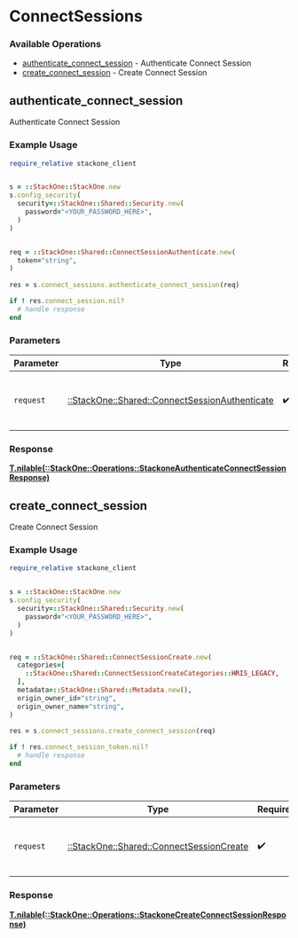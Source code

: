 # ConnectSessions


### Available Operations

* [authenticate_connect_session](#authenticate_connect_session) - Authenticate Connect Session
* [create_connect_session](#create_connect_session) - Create Connect Session

## authenticate_connect_session

Authenticate Connect Session

### Example Usage

```ruby
require_relative stackone_client


s = ::StackOne::StackOne.new
s.config_security(
  security=::StackOne::Shared::Security.new(
    password="<YOUR_PASSWORD_HERE>",
  )
)


req = ::StackOne::Shared::ConnectSessionAuthenticate.new(
  token="string",
)
    
res = s.connect_sessions.authenticate_connect_session(req)

if ! res.connect_session.nil?
  # handle response
end

```

### Parameters

| Parameter                                                                                           | Type                                                                                                | Required                                                                                            | Description                                                                                         |
| --------------------------------------------------------------------------------------------------- | --------------------------------------------------------------------------------------------------- | --------------------------------------------------------------------------------------------------- | --------------------------------------------------------------------------------------------------- |
| `request`                                                                                           | [::StackOne::Shared::ConnectSessionAuthenticate](../../models/shared/connectsessionauthenticate.md) | :heavy_check_mark:                                                                                  | The request object to use for the request.                                                          |


### Response

**[T.nilable(::StackOne::Operations::StackoneAuthenticateConnectSessionResponse)](../../models/operations/stackoneauthenticateconnectsessionresponse.md)**


## create_connect_session

Create Connect Session

### Example Usage

```ruby
require_relative stackone_client


s = ::StackOne::StackOne.new
s.config_security(
  security=::StackOne::Shared::Security.new(
    password="<YOUR_PASSWORD_HERE>",
  )
)


req = ::StackOne::Shared::ConnectSessionCreate.new(
  categories=[
    ::StackOne::Shared::ConnectSessionCreateCategories::HRIS_LEGACY,
  ],
  metadata=::StackOne::Shared::Metadata.new(),
  origin_owner_id="string",
  origin_owner_name="string",
)
    
res = s.connect_sessions.create_connect_session(req)

if ! res.connect_session_token.nil?
  # handle response
end

```

### Parameters

| Parameter                                                                               | Type                                                                                    | Required                                                                                | Description                                                                             |
| --------------------------------------------------------------------------------------- | --------------------------------------------------------------------------------------- | --------------------------------------------------------------------------------------- | --------------------------------------------------------------------------------------- |
| `request`                                                                               | [::StackOne::Shared::ConnectSessionCreate](../../models/shared/connectsessioncreate.md) | :heavy_check_mark:                                                                      | The request object to use for the request.                                              |


### Response

**[T.nilable(::StackOne::Operations::StackoneCreateConnectSessionResponse)](../../models/operations/stackonecreateconnectsessionresponse.md)**

